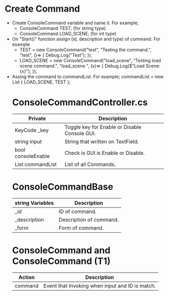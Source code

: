 Create Command
=============  
+ Create ConsoleCommand variable and name it. For example;
    + ConsoleCommand TEST; (for string type)
    + ConsoleCommand<int> LOAD_SCENE; (for int type)
+ On "Start()" function assign (id, description and type) of command. For example
    + TEST = new ConsoleCommand("test", "Testing the command.", "test", ()=> { Debug.Log("Test"); });
    + LOAD_SCENE<int> = new ConsoleCommand("load_scene", "Testing load scene command.", "load_scene <int>", (x)=> { Debug.Log($"Load Scene: {x}"); });
+ Assing the command to commandList. For example;
    commandList = new List<object>
        {
            LOAD_SCENE,
            TEST
        };


 ConsoleCommandController.cs
=============
| Private  | Description |
| ----------------- | ---------------- |
| KeyCode _key  | Toggle key for Enable or Disable Console GUI. |
| string input  | String that written on TextField. |
| bool consoleEnable  | Check is GUI is Enable or Disable.|
| List<object> commandList  | List of all Commands. |

 ConsoleCommandBase
=============
| string Variables  | Description |
| ----------------- | ---------------- |
| _id  | ID of command. |
| _description  | Description of command. |
| _form  | Form of command. |

 ConsoleCommand and ConsoleCommand (T1)
=============
| Action  | Description |
| ----------------- | ---------------- |
| command  | Event that Invoking when input and ID is match. |
